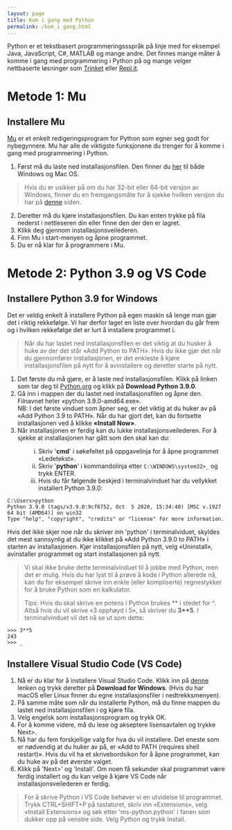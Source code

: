 ```yaml
---
layout: page
title: Kom i gang med Python
permalink: /kom_i_gang.html
---
```


Python er et tekstbasert programmeringssspråk på linje med for eksempel Java, JavaScript, C#, MATLAB og mange andre. Det finnes mange måter å komme i gang med programmering i Python på og mange velger nettbaserte løsninger som <a href="https://trinket.io/" target="_blank">Trinket</a> eller <a href="https://repl.it/repls/SmoothPreemptiveFonts#main.py" target="_blank">Repl.it</a>. 

<!-- Vi foretrekker å kjøre Python lokalt på egen datamaskin med et egnet redigeringsprogram, fordi et slikt program gir flere muligheter enn en nettbasert løsning og gjør det enklere å feilsøke i koden din. -->

# Metode 1: Mu
## Installere Mu
<a href="https://codewith.mu/en/" target="_blank">Mu</a> er et enkelt redigeringsprogram for Python som egner seg godt for nybegynnere. Mu har alle de viktigste funksjonene du trenger  for å komme i gang med programmering i Python. 

1. Først må du laste ned installasjonsfilen. Den finner du <a href="https://codewith.mu/en/download" target="_blank">her</a> til både Windows og Mac OS. 
> Hvis du er usikker på om du har 32-bit eller 64-bit versjon av Windows, finner du en fremgangsmåte for å sjekke hvilken versjon du har på <a href="https://support.microsoft.com/nb-no/windows/vanlige-sp%C3%B8rsm%C3%A5l-om-32-biters-og-64-biters-windows-c6ca9541-8dce-4d48-0415-94a3faa2e13d" target="_blank">denne</a> siden.
2. Deretter må du kjøre installasjonsfilen. Du kan enten trykke på fila nederst i nettleseren din eller finne den der den er lagret.
3. Klikk deg gjennom installasjonsveilederen.
4. Finn Mu i start-menyen og åpne programmet.
5. Du er nå klar for å programmere i Mu.


# Metode 2: Python 3.9 og VS Code
## Installere Python 3.9 for Windows
Det er veldig enkelt å installere Python på egen maskin så lenge man gjør det i riktig rekkefølge. Vi har derfor laget en liste over hvordan du går frem og i hvilken rekkefølge det er lurt å installere programmet i.

> Når du har lastet ned installasjonsfilen er det viktig at du husker å huke av der det står «Add Python to PATH». Hvis du ikke gjør det når du gjennomfører installasjonen, er det enkleste å kjøre installasjonsfilen på nytt for å avinstallere og deretter starte på nytt.

1.  Det første du må gjøre, er å laste ned installasjonsfilen. Klikk på linken som tar deg til <a href="https://www.python.org/downloads/" target="_blank">Python.org</a> og klikk på **Download Python 3.9.0**.
2.  Gå inn i mappen der du lastet ned installasjonsfilen og åpne den. Filnavnet heter «python 3.9.0-amd64.exe».\
  NB: I det første vinduet som åpner seg, er det viktig at du huker av på «Add Python 3.9 to PATH». Når du har gjort det, kan du fortsette installasjonen ved å klikke **«Install Now»**.
3.  Når installasjonen er ferdig kan du lukke installasjonsveilederen. For å sjekke at installasjonen har gått som den skal kan du:
<ol type="i" style="margin-left:3rem">
  <li>Skriv '<b>cmd</b>' i søkefeltet på oppgavelinja for å åpne programmet «Ledetekst».</li>
  <li>Skriv '<b>python</b>' i kommandolinja etter <code>C:\WINDOWS\system32>_</code> og trykk ENTER. </li>
  <li>Hvis du får følgende beskjed i terminalvinduet har du vellykket installert Python 3.9.0:</li>
</ol>


    C:\Users>python
    Python 3.9.0 (tags/v3.9.0:9cf6752, Oct  5 2020, 15:34:40) [MSC v.1927 64 bit (AMD64)] on win32
    Type "help", "copyright", "credits" or "license" for more information.

Hvis det ikke skjer noe når du skriver inn 'python' i terminalviduet, skyldes det mest sannsynlig at du ikke klikket på «Add Python 3.9.0 to PATH» i starten av installasjonen. Kjør installasjonsfilen på nytt, velg «Uninstall», avinstaller programmet og start installasjonen på nytt.

> Vi skal ikke bruke dette terminalvinduet til å jobbe med Python, men det er mulig. Hvis du har lyst til å prøve å kode i Python allerede nå, kan du for eksempel skrive inn enkle (eller kompliserte) regnestykker for å bruke Python som en kalkulator.
>
> Tips: Hvis du skal skrive en potens i Python brukes \*\* i stedet for ^. Altså hvis du vil skrive «3 opphøyd i 5», så skriver du **3\*\*5**. I terminalvinduet vil det nå se ut som dette:

    >>> 3**5
    243
    >>> _

## Installere Visual Studio Code (VS Code)

1. Nå er du klar for å installere Visual Studio Code. Klikk inn på <a href="https://code.visualstudio.com/" target="_blank">denne</a> lenken og trykk deretter på **Download for Windows**. (Hvis du har macOS eller Linux finner du egne installasjonsfiler i nedtrekksmenyen).
2. På samme måte som når du installerte Python, må du finne mappen du lastet ned installasjonsfilen i og kjøre fila.
3. Velg engelsk som installasjonsprogram og trykk OK.
4. For å komme videre, må du lese og akseptere lisensavtalen og trykke Next>.
5. Nå har du fem forskjellige valg for hva du vil installere. Det eneste som er nødvendig at du huker av på, er «Add to PATH (requires shell restart)». Hvis du vil ha et skrivebordsikon for å åpne programmet, kan du huke av på det øverste valget.
6. Klikk på 'Next>' og 'Install'. Om noen få sekunder skal programmet være ferdig installert og du kan velge å kjøre VS Code når installasjonsveilederen er ferdig.

> For å skrive Python i VS Code behøver vi en utvidelse til programmet. Trykk CTRL+SHIFT+P på tastaturet, skriv inn «Extensions», velg «Install Extensions» og søk etter 'ms-python.python' i fanen som dukker opp på venstre side. Velg Python og trykk Install.
